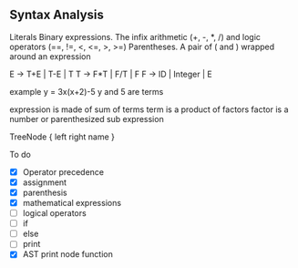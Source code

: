 ## Syntax Analysis

Literals
Binary expressions. The infix arithmetic (+, -, *, /) and logic
operators (==, !=, <, <=, >, >=) 
Parentheses. A pair of ( and ) wrapped around an expression



E -> T+E | T-E | T
T -> F*T | F/T | F
F -> ID | Integer | E

example y = 3x(x+2)-5
y and 5 are  terms

expression is made of sum of terms
term is a product of factors
factor is a number or parenthesized sub expression


TreeNode {
    left 
    right
    name
}

To do
- [x] Operator precedence
- [x] assignment
- [x] parenthesis
- [x] mathematical expressions
- [ ] logical operators
- [ ] if
- [ ] else
- [ ] print
- [x] AST print node function